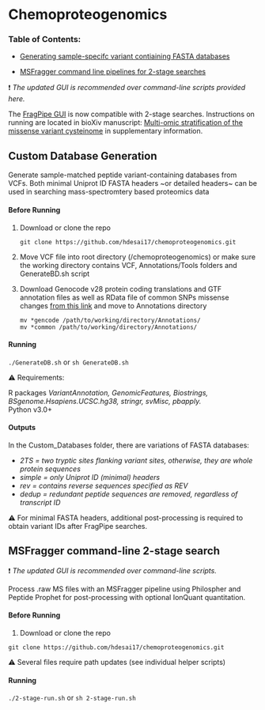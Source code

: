 # Chemoproteogenomics 
### Table of Contents: 

- [Generating sample-specifc variant contiaining FASTA databases](https://github.com/hdesai17/chemoproteogenomics#custom-database-generation) 
+ [MSFragger command line pipelines for 2-stage searches](https://github.com/hdesai17/chemoproteogenomics#msfragger-command-line-2-stage-search)

:exclamation: _The updated GUI is recommended over command-line scripts provided here._ 

The [FragPipe GUI](https://github.com/Nesvilab/FragPipe) is now compatible with 2-stage searches. Instructions on running are located in bioXiv manuscript: [Multi-omic stratification of the missense variant cysteinome](https://doi.org/10.1101/2023.08.12.553095) in supplementary information.

## Custom Database Generation

Generate sample-matched peptide variant-containing databases from VCFs. Both minimal Uniprot ID FASTA headers ~or detailed headers~ can be used in searching mass-spectromtery based proteomics data

#### Before Running
 1. Download or clone the repo

    `git clone https://github.com/hdesai17/chemoproteogenomics.git`
   
 2. Move VCF file into root directory (/chemoproteogenomics) or make sure the working directory contains VCF, Annotations/Tools folders and GenerateBD.sh script
    
 3. Download Genocode v28 protein coding translations and GTF annotation files as well as RData file of common SNPs missense changes [from this link](https://drive.google.com/drive/folders/1w1EaQC7q5uVudEMCGo-zREVJhK-YOC13?usp=sharing) and move to Annotations directory 
    
    `mv *gencode /path/to/working/directory/Annotations/` \
    `mv *common /path/to/working/directory/Annotations/`

#### Running

`./GenerateDB.sh` or `sh GenerateDB.sh`

:warning: Requirements: 

 R packages _VariantAnnotation, GenomicFeatures, Biostrings, BSgenome.Hsapiens.UCSC.hg38, stringr, svMisc, pbapply._ \
 Python v3.0+

#### Outputs

In the Custom_Databases folder, there are variations of FASTA databases:
- _2TS = two tryptic sites flanking variant sites, otherwise, they are whole protein sequences_
- _simple = only Uniprot ID (minimal) headers_
- _rev = contains reverse sequences specified as REV_
- _dedup = redundant peptide sequences are removed, regardless of transcript ID_

:warning: For minimal FASTA headers, additional post-processing is required to obtain variant IDs after FragPipe searches.

## MSFragger command-line 2-stage search
:exclamation: _The updated GUI is recommended over command-line scripts._ 

Process .raw MS files with an MSFragger pipeline using Philospher and Peptide Prophet for post-processing with optional IonQuant quantitation. 

#### Before Running

1. Download or clone the repo

  `git clone https://github.com/hdesai17/chemoproteogenomics.git`
  
:warning: Several files require path updates (see individual helper scripts)

#### Running
   
`./2-stage-run.sh` or `sh 2-stage-run.sh`
 


